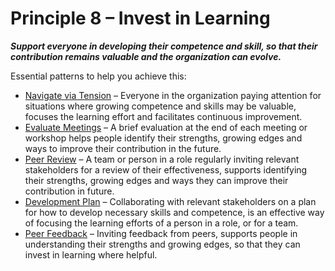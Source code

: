 [:menu-title]: # "Invest in Learning"

# Principle 8 – Invest in Learning


**_Support everyone in developing their competence and skill, so that their contribution remains valuable and the organization can evolve._**

Essential patterns to help you achieve this:

-   [Navigate via Tension](section:navigate-via-tension) – Everyone in the organization paying attention for situations where growing competence and skills may be valuable, focuses the learning effort and facilitates continuous improvement.
-   [Evaluate Meetings](section:evaluate-meetings) – A brief evaluation at the end of each meeting or workshop helps people identify their strengths, growing edges and ways to improve their contribution in the future.
-   [Peer Review](section:peer-review) –  A team or person in a role regularly inviting relevant stakeholders for a review of their effectiveness, supports identifying their strengths, growing edges and ways they can improve their contribution in future. 
-   [Development Plan](section:development-plan) –  Collaborating with relevant stakeholders on a plan for how to develop necessary skills and competence, is an effective way of focusing the learning efforts of a person in a role, or for a team.
-   [Peer Feedback](section:peer-feedback) –  Inviting feedback from peers, supports people in understanding their strengths and growing edges, so that they can invest in learning where helpful.
